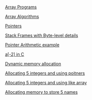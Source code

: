[Array Programs](https://codecheck.io/viewAssignment/2012160604de99fk0vmtyht44q2poy996oo)  

[Array Algorithms](https://codecheck.io/viewAssignment/20121606041krbgyqv5xqiq0yrt26t07631)  

[Pointers](https://codecheck.io/viewAssignment/20121606051p1popwn8d84crehuhdhzvd9w)  

[Stack Frames with Byte-level details](https://pythontutor.com/visualize.html#code=%23include%20%3Cstdio.h%3E%0A%0Aint%20sum%28int%20a,%0A%20%20%20%20%20%20%20%20int%20b%29%3B%0A%20%20%20%20%20%20%20%20%0Aint%20main%28%29%20%7B%0A%0A%20%20int%20s%3B%0A%20%20s%20%3D%20sum%282,%203%29%3B%0A%20%20printf%28%22%25d%5Cn%22,%20s%29%3B%0A%20%20s%20%3D%20sum%2820,%2030%29%3B%0A%20%20printf%28%22%25d%5Cn%22,%20s%29%3B%0A%20%20return%200%3B%0A%7D%0A%0Aint%20sum%28int%20a,%0A%20%20%20%20%20%20%20%20int%20b%29%0A%7B%0A%20%20int%20res%3B%0A%20%20res%20%3D%20a%20%2B%20b%3B%0A%20%20return%20res%3B%0A%7D&cumulative=false&curInstr=0&heapPrimitives=nevernest&mode=display&origin=opt-frontend.js&py=c_gcc9.3.0&rawInputLstJSON=%5B%5D&textReferences=false)  

[Pointer Arithmetic example](https://pythontutor.com/visualize.html#code=int%20main%28%29%20%7B%0A%20%20int%20n,%20m%20%3D%202,%20x%20%3D%203%3B%0A%20%20int%20*ptr%3B%0A%20%20int%20*ref%3B%0A%20%20ptr%20%3D%20%26n%3B%0A%20%20ref%20%3D%20ptr%20%2B%202%3B%0A%20%20ptr%5B1%5D%20%3D%205%3B%0A%20%20*ref%20%3D%2020%3B%0A%20%20%0A%20%20return%200%3B%0A%7D&cumulative=false&curInstr=0&heapPrimitives=nevernest&mode=display&origin=opt-frontend.js&py=c_gcc9.3.0&rawInputLstJSON=%5B%5D&textReferences=false)  

[a[-2] in C](https://pythontutor.com/render.html#code=%23include%20%3Cstdio.h%3E%0A%0Aint%20main%28%29%20%0A%7B%0A%20%20int%20numbers%5B4%5D%20%3D%20%7B1,%202,%203,%204%7D%3B%0A%20%20int%20p%5B4%5D%20%3D%20%7B11,%2013,%2017,%2019%7D%3B%0A%20%20int%20odds%5B4%5D%20%3D%20%7B21,%2023,%2025,%2027%7D%3B%0A%20%20%0A%20%20for%28int%20i%20%3D%20-4%3B%20i%20%3C%208%3B%20i%2B%2B%29%0A%20%20%7B%0A%20%20%20%20printf%28%22p%5B%25d%5D%20%3D%20%25d%5Cn%22,%20i,%20p%5Bi%5D%29%3B%0A%20%20%7D%0A%20%20return%200%3B%0A%7D&cppShowMemAddrs=true&cumulative=false&curInstr=0&heapPrimitives=nevernest&mode=display&origin=opt-frontend.js&py=c_gcc9.3.0&rawInputLstJSON=%5B%5D&textReferences=false)  

[Dynamic memory allocation](https://chat.openai.com/share/c6244570-8cb8-4243-a630-641825a583e2)  


[Allocating 5 integers and using poitners](https://pythontutor.com/render.html#code=%23include%20%3Cstdio.h%3E%0A%23include%20%3Cstdlib.h%3E%0A%0Aint%20main%28%29%20%7B%0A%20%20%20%20int%20n,%20i%3B%0A%20%20%20%20int%20*numbers%3B%0A%20%20%20%20int%20*ptr%3B%0A%20%20%20%20%0A%20%20%20%20printf%28%22Allocating%205%20elements%5Cn%22%29%3B%0A%20%20%20%20n%20%3D%205%3B%0A%0A%20%20%20%20numbers%20%3D%20%28int*%29malloc%28n%20*%20sizeof%28int%29%29%3B%20%20//%20dynamic%20memory%20allocation%0A%0A%20%20%20%20//%20Check%20if%20the%20memory%20has%20been%20successfully%0A%20%20%20%20//%20allocated%20by%20malloc%20or%20not%0A%20%20%20%20if%20%28numbers%20%3D%3D%20NULL%29%20%7B%0A%20%20%20%20%20%20%20%20printf%28%22Memory%20not%20allocated.%5Cn%22%29%3B%0A%20%20%20%20%20%20%20%20exit%280%29%3B%0A%20%20%20%20%7D%0A%0A%20%20%20%20printf%28%22Set%20the%20numbers%3A%5Cn%22%29%3B%0A%20%20%20%20ptr%20%3D%20numbers%3B%0A%20%20%20%20for%28i%20%3D%200%3B%20i%20%3C%20n%3B%20i%2B%2B%29%20%7B%0A%20%20%20%20%20%20%20%20*ptr%20%3D%20i%20*%20i%3B%0A%20%20%20%20%20%20%20%20ptr%20%2B%3D%201%3B%0A%20%20%20%20%7D%0A%0A%20%20%20%20printf%28%22The%20numbers%20squares%20are%3A%5Cn%22%29%3B%0A%20%20%20%20ptr%20%3D%20numbers%3B%0A%20%20%20%20for%28i%20%3D%200%3B%20i%20%3C%20n%3B%20i%2B%2B%29%20%7B%0A%20%20%20%20%20%20%20%20printf%28%22%25d%5Cn%22,%20*ptr%29%3B%0A%20%20%20%20%20%20%20%20ptr%20%2B%3D%201%3B%0A%20%20%20%20%7D%0A%0A%20%20%20%20free%28numbers%29%3B%20%20//%20free%20the%20allocated%20memory%0A%0A%20%20%20%20return%200%3B%0A%7D&cumulative=false&curInstr=43&heapPrimitives=nevernest&mode=display&origin=opt-frontend.js&py=c_gcc9.3.0&rawInputLstJSON=%5B%5D&textReferences=false)  

[Allocating 5 integers and using like array](https://pythontutor.com/render.html#code=%23include%20%3Cstdio.h%3E%0A%23include%20%3Cstdlib.h%3E%0A%0Aint%20main%28%29%20%7B%0A%20%20%20%20int%20n,%20i%3B%0A%20%20%20%20int%20*numbers%3B%0A%20%20%20%20%0A%20%20%20%20printf%28%22Allocating%205%20elements%5Cn%22%29%3B%0A%20%20%20%20n%20%3D%205%3B%0A%0A%20%20%20%20numbers%20%3D%20%28int*%29malloc%28n%20*%20sizeof%28int%29%29%3B%20%20//%20dynamic%20memory%20allocation%0A%0A%20%20%20%20//%20Check%20if%20the%20memory%20has%20been%20successfully%0A%20%20%20%20//%20allocated%20by%20malloc%20or%20not%0A%20%20%20%20if%20%28numbers%20%3D%3D%20NULL%29%20%7B%0A%20%20%20%20%20%20%20%20printf%28%22Memory%20not%20allocated.%5Cn%22%29%3B%0A%20%20%20%20%20%20%20%20exit%280%29%3B%0A%20%20%20%20%7D%0A%0A%20%20%20%20printf%28%22Set%20the%20numbers%3A%5Cn%22%29%3B%0A%20%20%20%20%0A%20%20%20%20for%28i%20%3D%200%3B%20i%20%3C%20n%3B%20i%2B%2B%29%20%7B%0A%20%20%20%20%20%20%20%20numbers%5Bi%5D%20%3D%20i%20*%20i%3B%0A%20%20%20%20%7D%0A%0A%20%20%20%20printf%28%22The%20numbers%20squares%20are%3A%5Cn%22%29%3B%0A%0A%20%20%20%20for%28i%20%3D%200%3B%20i%20%3C%20n%3B%20i%2B%2B%29%20%7B%0A%20%20%20%20%20%20%20%20printf%28%22%25d%5Cn%22,%20numbers%5Bi%5D%29%3B%0A%20%20%20%20%7D%0A%0A%20%20%20%20free%28numbers%29%3B%20%20//%20free%20the%20allocated%20memory%0A%0A%20%20%20%20return%200%3B%0A%7D&cumulative=false&curInstr=31&heapPrimitives=nevernest&mode=display&origin=opt-frontend.js&py=c_gcc9.3.0&rawInputLstJSON=%5B%5D&textReferences=false)   


[Allocating memory to store 5 names](https://pythontutor.com/render.html#code=%23include%20%3Cstdio.h%3E%0A%23include%20%3Cstdlib.h%3E%0A%0A%23define%20MAX_NAME_LENGTH%2010%0A%0Aint%20main%28%29%20%7B%0A%20%20%20%20int%20n,%20i%3B%0A%20%20%20%20char%20**names%3B%0A%0A%20%20%20%20printf%28%22Allocating%20for%205%20names%5Cn%22%29%3B%0A%20%20%20%20n%20%3D%205%3B%0A%0A%20%20%20%20names%20%3D%20%28char**%29malloc%28n%20*%20sizeof%28char*%29%29%3B%20%20//%20allocate%20memory%20for%20'n'%20pointers%20to%20char%0A%0A%20%20%20%20if%20%28names%20%3D%3D%20NULL%29%20%7B%0A%20%20%20%20%20%20%20%20printf%28%22Memory%20not%20allocated.%5Cn%22%29%3B%0A%20%20%20%20%20%20%20%20exit%280%29%3B%0A%20%20%20%20%7D%0A%0A%20%20%20%20//%20Now%20allocate%20memory%20to%20store%20names%20of%20MAX_NAME_LENGTH%20characters%0A%20%20%20%20for%20%28i%20%3D%200%3B%20i%20%3C%20n%3B%20i%2B%2B%29%20%7B%0A%20%20%20%20%20%20%20%20names%5Bi%5D%20%3D%20%28char*%29malloc%28MAX_NAME_LENGTH%20*%20sizeof%28char%29%29%3B%0A%0A%20%20%20%20%20%20%20%20if%20%28names%5Bi%5D%20%3D%3D%20NULL%29%20%7B%0A%20%20%20%20%20%20%20%20%20%20%20%20printf%28%22Memory%20not%20allocated.%5Cn%22%29%3B%0A%20%20%20%20%20%20%20%20%20%20%20%20exit%280%29%3B%0A%20%20%20%20%20%20%20%20%7D%0A%20%20%20%20%7D%0A%0A%20%20%20%20printf%28%22Enter%20the%20names%3A%5Cn%22%29%3B%0A%20%20%20%20for%20%28i%20%3D%200%3B%20i%20%3C%20n%3B%20i%2B%2B%29%20%7B%0A%20%20%20%20%20%20sprintf%28names%5Bi%5D,%20%22Name%23%253d%22,%20i%2B1%29%3B%0A%20%20%20%20%7D%0A%0A%20%20%20%20printf%28%22The%20names%20entered%20are%3A%5Cn%22%29%3B%0A%20%20%20%20for%20%28i%20%3D%200%3B%20i%20%3C%20n%3B%20i%2B%2B%29%20%7B%0A%20%20%20%20%20%20%20%20printf%28%22%25s%5Cn%22,%20names%5Bi%5D%29%3B%20%20//%20print%20a%20string%0A%20%20%20%20%7D%0A%0A%20%20%20%20//%20Free%20the%20allocated%20memory%0A%20%20%20%20for%20%28i%20%3D%200%3B%20i%20%3C%20n%3B%20i%2B%2B%29%20%7B%0A%20%20%20%20%20%20%20%20free%28names%5Bi%5D%29%3B%0A%20%20%20%20%7D%0A%0A%20%20%20%20free%28names%29%3B%0A%0A%20%20%20%20return%200%3B%0A%7D&cumulative=false&curInstr=42&heapPrimitives=nevernest&mode=display&origin=opt-frontend.js&py=c_gcc9.3.0&rawInputLstJSON=%5B%5D&textReferences=false)  
